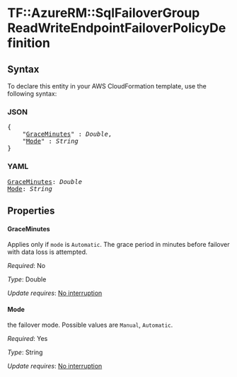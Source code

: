 # TF::AzureRM::SqlFailoverGroup ReadWriteEndpointFailoverPolicyDefinition

## Syntax

To declare this entity in your AWS CloudFormation template, use the following syntax:

### JSON

<pre>
{
    "<a href="#graceminutes" title="GraceMinutes">GraceMinutes</a>" : <i>Double</i>,
    "<a href="#mode" title="Mode">Mode</a>" : <i>String</i>
}
</pre>

### YAML

<pre>
<a href="#graceminutes" title="GraceMinutes">GraceMinutes</a>: <i>Double</i>
<a href="#mode" title="Mode">Mode</a>: <i>String</i>
</pre>

## Properties

#### GraceMinutes

Applies only if `mode` is `Automatic`. The grace period in minutes before failover with data loss is attempted.

_Required_: No

_Type_: Double

_Update requires_: [No interruption](https://docs.aws.amazon.com/AWSCloudFormation/latest/UserGuide/using-cfn-updating-stacks-update-behaviors.html#update-no-interrupt)

#### Mode

the failover mode. Possible values are `Manual`, `Automatic`.

_Required_: Yes

_Type_: String

_Update requires_: [No interruption](https://docs.aws.amazon.com/AWSCloudFormation/latest/UserGuide/using-cfn-updating-stacks-update-behaviors.html#update-no-interrupt)

